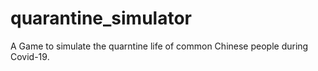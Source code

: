 # quarantine_simulator
A Game to simulate the quarntine life of common Chinese people during Covid-19.

